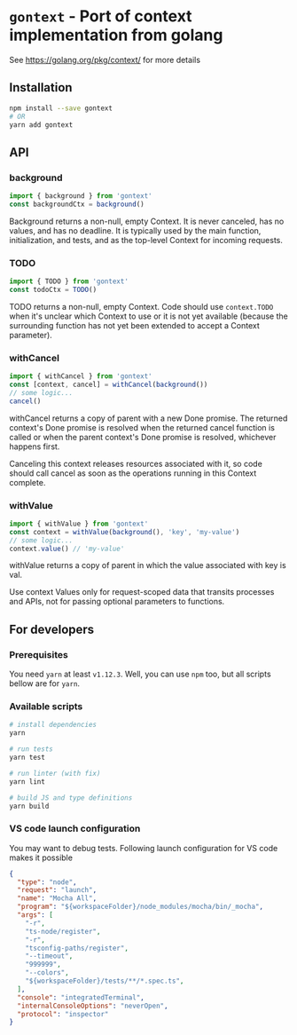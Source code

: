 # `gontext` - Port of context implementation from golang
See https://golang.org/pkg/context/ for more details

## Installation

```bash
npm install --save gontext
# OR
yarn add gontext
```

## API

### background
```typescript
import { background } from 'gontext'
const backgroundCtx = background()
```
Background returns a non-null, empty Context. It is never canceled, has no values, and has no deadline.
It is typically used by the main function, initialization, and tests, and as the top-level
Context for incoming requests.

### TODO
```typescript
import { TODO } from 'gontext'
const todoCtx = TODO()
```
TODO returns a non-null, empty Context. Code should use `context.TODO` when it's unclear which Context to use
or it is not yet available (because the surrounding function has not yet been extended to accept
a Context parameter).

### withCancel
```typescript
import { withCancel } from 'gontext'
const [context, cancel] = withCancel(background())
// some logic...
cancel()
```
withCancel returns a copy of parent with a new Done promise. The returned
context's Done promise is resolved when the returned cancel function is called
or when the parent context's Done promise is resolved, whichever happens first.

Canceling this context releases resources associated with it, so code should
call cancel as soon as the operations running in this Context complete.

### withValue
```typescript
import { withValue } from 'gontext'
const context = withValue(background(), 'key', 'my-value')
// some logic...
context.value() // 'my-value'
```
withValue returns a copy of parent in which the value associated with key is val.

Use context Values only for request-scoped data that transits processes and
APIs, not for passing optional parameters to functions.

## For developers

### Prerequisites

You need `yarn` at least `v1.12.3`. Well, you can use `npm` too, but all scripts bellow are for `yarn`.

### Available scripts

```bash
# install dependencies
yarn

# run tests
yarn test

# run linter (with fix)
yarn lint

# build JS and type definitions
yarn build
```

### VS code launch configuration
You may want to debug tests. Following launch configuration for VS code makes it possible

```json
{
  "type": "node",
  "request": "launch",
  "name": "Mocha All",
  "program": "${workspaceFolder}/node_modules/mocha/bin/_mocha",
  "args": [
    "-r",
    "ts-node/register",
    "-r",
    "tsconfig-paths/register",
    "--timeout",
    "999999",
    "--colors",
    "${workspaceFolder}/tests/**/*.spec.ts",
  ],
  "console": "integratedTerminal",
  "internalConsoleOptions": "neverOpen",
  "protocol": "inspector"
}
```
